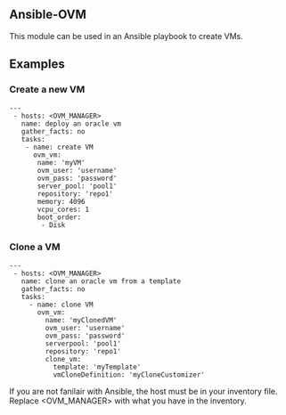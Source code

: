## Ansible-OVM ##
This module can be used in an Ansible playbook to create VMs. 

## Examples ##

### Create a new VM ###

```
---
 - hosts: <OVM_MANAGER>
   name: deploy an oracle vm
   gather_facts: no
   tasks:
    - name: create VM
      ovm_vm:
       name: 'myVM'
       ovm_user: 'username'
       ovm_pass: 'password'
       server_pool: 'pool1'
       repository: 'repo1'
       memory: 4096
       vcpu_cores: 1
       boot_order:
        - Disk
```

### Clone a VM ###

```
---
 - hosts: <OVM_MANAGER>
   name: clone an oracle vm from a template
   gather_facts: no
   tasks:
     - name: clone VM
       ovm_vm:
         name: 'myClonedVM'
         ovm_user: 'username'
         ovm_pass: 'password'
         serverpool: 'pool1'
         repository: 'repo1'
         clone_vm:
           template: 'myTemplate'
           vmCloneDefinition: 'myCloneCustomizer'
```
        
If you are not fanilair with Ansible, the host must be in your inventory file. Replace <OVM_MANAGER> with what you have in the inventory.
